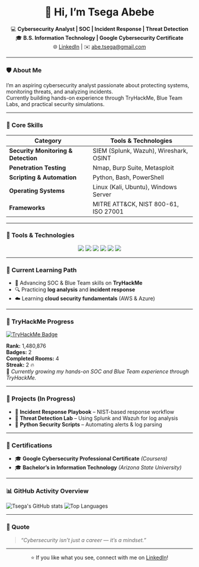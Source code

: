 <h1 align="center">👋 Hi, I’m Tsega Abebe</h1>

<p align="center">
💻 <b>Cybersecurity Analyst | SOC | Incident Response | Threat Detection</b><br>
🎓 <b>B.S. Information Technology | Google Cybersecurity Certificate</b><br>
🌐 <a href="https://www.linkedin.com/in/tsega-abebe-29500496">LinkedIn</a> | ✉️ <a href="mailto:abe.tsega@gmail.com">abe.tsega@gmail.com</a>
</p>

---

### 🛡️ About Me
I’m an aspiring cybersecurity analyst passionate about protecting systems, monitoring threats, and analyzing incidents.  
Currently building hands-on experience through TryHackMe, Blue Team Labs, and practical security simulations.

---

### 🧠 Core Skills

| Category | Tools & Technologies |
|-----------|----------------------|
| **Security Monitoring & Detection** | SIEM (Splunk, Wazuh), Wireshark, OSINT |
| **Penetration Testing** | Nmap, Burp Suite, Metasploit |
| **Scripting & Automation** | Python, Bash, PowerShell |
| **Operating Systems** | Linux (Kali, Ubuntu), Windows Server |
| **Frameworks** | MITRE ATT&CK, NIST 800-61, ISO 27001 |

---

### 🧰 Tools & Technologies

<p align="center">
  <img src="https://img.shields.io/badge/Linux-FCC624?style=for-the-badge&logo=linux&logoColor=black"/>
  <img src="https://img.shields.io/badge/Python-3776AB?style=for-the-badge&logo=python&logoColor=white"/>
  <img src="https://img.shields.io/badge/Splunk-000000?style=for-the-badge&logo=splunk&logoColor=white"/>
  <img src="https://img.shields.io/badge/Wazuh-0059A9?style=for-the-badge&logo=elasticstack&logoColor=white"/>
  <img src="https://img.shields.io/badge/TryHackMe-212C42?style=for-the-badge&logo=tryhackme&logoColor=red"/>
  <img src="https://img.shields.io/badge/GitHub-181717?style=for-the-badge&logo=github&logoColor=white"/>
</p>

---

### 📘 Current Learning Path
- 🧩 Advancing SOC & Blue Team skills on **TryHackMe**
- 🔍 Practicing **log analysis** and **incident response**
- ☁️ Learning **cloud security fundamentals** (AWS & Azure)
- ---

### 🧩 TryHackMe Progress  
[![TryHackMe Badge](https://tryhackme-badges.s3.amazonaws.com/abe.tsega.png)](https://tryhackme.com/p/abe.tsega)

**Rank:** 1,480,876  
**Badges:** 2  
**Completed Rooms:** 4  
**Streak:** 2 🔥  
🧠 *Currently growing my hands-on SOC and Blue Team experience through TryHackMe.*




---

### 🧩 Projects (In Progress)
- 🧠 **Incident Response Playbook** – NIST-based response workflow  
- 🔐 **Threat Detection Lab** – Using Splunk and Wazuh for log analysis  
- 🧰 **Python Security Scripts** – Automating alerts & log parsing  

---

### 🧾 Certifications
- 🎓 **Google Cybersecurity Professional Certificate** *(Coursera)*  
- 🎓 **Bachelor’s in Information Technology** *(Arizona State University)*  

---

### 📊 GitHub Activity Overview
![Tsega's GitHub stats](https://github-readme-stats.vercel.app/api?username=tsega-abebe&show_icons=true&theme=tokyonight)
![Top Languages](https://github-readme-stats.vercel.app/api/top-langs/?username=tsega-abebe&layout=compact&theme=tokyonight)

---

### 🧠 Quote
> *“Cybersecurity isn’t just a career — it’s a mindset.”*

---

<p align="center">
⭐ If you like what you see, connect with me on <a href="https://www.linkedin.com/in/tsega-abebe-29500496">LinkedIn</a>!
</p>
